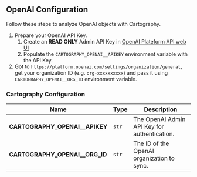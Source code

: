 ## OpenAI Configuration

Follow these steps to analyze OpenAI objects with Cartography.

1. Prepare your OpenAI API Key.
    1. Create an **READ ONLY** Admin API Key in [OpenAI Plateform API web UI](https://platform.openai.com/settings/organization/admin-keys)
    1. Populate the `CARTOGRAPHY_OPENAI__APIKEY` environment variable with the API Key.
1. Got to `https://platform.openai.com/settings/organization/general`, get your organization ID (e.g. `org-xxxxxxxxxx`) and pass it using `CARTOGRAPHY_OPENAI__ORG_ID` environment variable.

### Cartography Configuration

| **Name** | **Type** | **Description** |
|----------|----------|-----------------|
| **CARTOGRAPHY_OPENAI__APIKEY** | `str` | The OpenAI Admin API Key for authentication. |
| **CARTOGRAPHY_OPENAI__ORG_ID** | `str` | The ID of the OpenAI organization to sync. |
